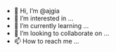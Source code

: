 - 👋 Hi, I’m @ajgia
- 👀 I’m interested in ...
- 🌱 I’m currently learning ...
- 💞️ I’m looking to collaborate on ...
- 📫 How to reach me ...

<!---
ajgia/ajgia is a ✨ special ✨ repository because its `README.md` (this file) appears on your GitHub profile.
You can click the Preview link to take a look at your changes.
--->
